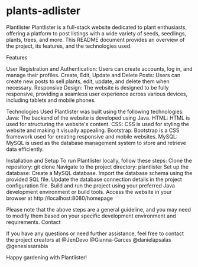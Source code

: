 # plants-adlister

Plantlister
Plantlister is a full-stack website dedicated to plant enthusiasts, offering a platform to post listings with a wide variety of seeds, seedlings, plants, trees, and more. This README document provides an overview of the project, its features, and the technologies used.

Features

User Registration and Authentication: Users can create accounts, log in, and manage their profiles.
Create, Edit, Update and Delete Posts: Users can create new posts to sell plants, edit, update, and delete them when necessary.
Responsive Design: The website is designed to be fully responsive, providing a seamless user experience across various devices, including tablets and mobile phones.

Technologies Used
Plantlister was built using the following technologies:
Java: The backend of the website is developed using Java.
HTML: HTML is used for structuring the website's content.
CSS: CSS is used for styling the website and making it visually appealing.
Bootstrap: Bootstrap is a CSS framework used for creating responsive and mobile websites.
MySQL: MySQL is used as the database management system to store and retrieve data efficiently.

Installation and Setup
To run Plantlister locally, follow these steps:
Clone the repository: git clone 
Navigate to the project directory:  plantlister
Set up the database:
Create a MySQL database.
Import the database schema using the provided SQL file.
Update the database connection details in the project configuration file.
Build and run the project using your preferred Java development environment or build tools.
Access the website in your browser at http://localhost:8080/homepage

Please note that the above steps are a general guideline, and you may need to modify them based on your specific development environment and requirements.
Contact

If you have any questions or need further assistance, feel free to contact the project creators at @JenDevo @Gianna-Garces @danielapsalas @genesissarabia

Happy gardening with Plantlister!

